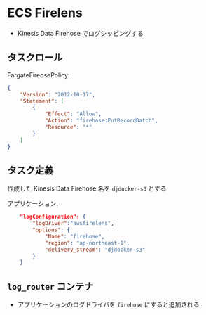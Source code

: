 # ECS Firelens

- Kinesis Data Firehose でログシッピングする

## タスクロール

FargateFireosePolicy:

~~~json
{
    "Version": "2012-10-17",
    "Statement": [
        {
            "Effect": "Allow",
            "Action": "firehose:PutRecordBatch",
            "Resource": "*"
        }
    ]
}
~~~

## タスク定義

作成した Kinesis Data Firehose 名を `djdocker-s3` とする

アプリケーション:

~~~json
    "logConfiguration": {
        "logDriver":"awsfirelens",
        "options": {
            "Name": "firehose",
            "region": "ap-northeast-1",
            "delivery_stream": "djdocker-s3"
        }
    }
~~~


## `log_router`  コンテナ

- アプリケーションのログドライバを `firehose` にすると追加される

